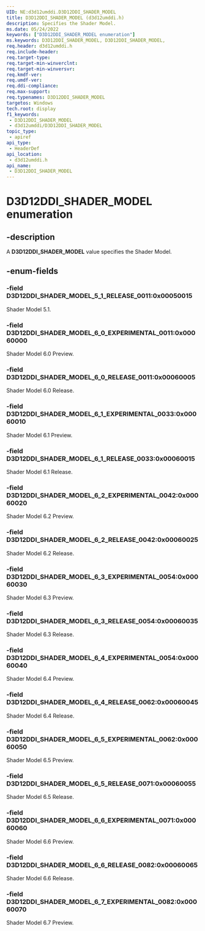```yaml
---
UID: NE:d3d12umddi.D3D12DDI_SHADER_MODEL
title: D3D12DDI_SHADER_MODEL (d3d12umddi.h)
description: Specifies the Shader Model.
ms.date: 05/24/2022
keywords: ["D3D12DDI_SHADER_MODEL enumeration"]
ms.keywords: D3D12DDI_SHADER_MODEL, D3D12DDI_SHADER_MODEL,
req.header: d3d12umddi.h
req.include-header: 
req.target-type: 
req.target-min-winverclnt: 
req.target-min-winversvr: 
req.kmdf-ver: 
req.umdf-ver: 
req.ddi-compliance: 
req.max-support: 
req.typenames: D3D12DDI_SHADER_MODEL
targetos: Windows
tech.root: display
f1_keywords:
 - D3D12DDI_SHADER_MODEL
 - d3d12umddi/D3D12DDI_SHADER_MODEL
topic_type:
 - apiref
api_type:
 - HeaderDef
api_location:
 - d3d12umddi.h
api_name:
 - D3D12DDI_SHADER_MODEL
---
```


# D3D12DDI_SHADER_MODEL enumeration

## -description

A **D3D12DDI_SHADER_MODEL** value specifies the Shader Model.

## -enum-fields

### -field D3D12DDI_SHADER_MODEL_5_1_RELEASE_0011:0x00050015

Shader Model 5.1.

### -field D3D12DDI_SHADER_MODEL_6_0_EXPERIMENTAL_0011:0x00060000

Shader Model 6.0 Preview.

### -field D3D12DDI_SHADER_MODEL_6_0_RELEASE_0011:0x00060005

Shader Model 6.0 Release.

### -field D3D12DDI_SHADER_MODEL_6_1_EXPERIMENTAL_0033:0x00060010

Shader Model 6.1 Preview.

### -field D3D12DDI_SHADER_MODEL_6_1_RELEASE_0033:0x00060015

Shader Model 6.1 Release.

### -field D3D12DDI_SHADER_MODEL_6_2_EXPERIMENTAL_0042:0x00060020

Shader Model 6.2 Preview.

### -field D3D12DDI_SHADER_MODEL_6_2_RELEASE_0042:0x00060025

Shader Model 6.2 Release.

### -field D3D12DDI_SHADER_MODEL_6_3_EXPERIMENTAL_0054:0x00060030

Shader Model 6.3 Preview.

### -field D3D12DDI_SHADER_MODEL_6_3_RELEASE_0054:0x00060035

Shader Model 6.3 Release.

### -field D3D12DDI_SHADER_MODEL_6_4_EXPERIMENTAL_0054:0x00060040

Shader Model 6.4 Preview.

### -field D3D12DDI_SHADER_MODEL_6_4_RELEASE_0062:0x00060045

Shader Model 6.4 Release.

### -field D3D12DDI_SHADER_MODEL_6_5_EXPERIMENTAL_0062:0x00060050

Shader Model 6.5 Preview.

### -field D3D12DDI_SHADER_MODEL_6_5_RELEASE_0071:0x00060055

Shader Model 6.5 Release.

### -field D3D12DDI_SHADER_MODEL_6_6_EXPERIMENTAL_0071:0x00060060

Shader Model 6.6 Preview.

### -field D3D12DDI_SHADER_MODEL_6_6_RELEASE_0082:0x00060065

Shader Model 6.6 Release.

### -field D3D12DDI_SHADER_MODEL_6_7_EXPERIMENTAL_0082:0x00060070

Shader Model 6.7 Preview.
